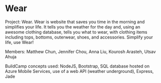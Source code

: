 Wear
====
Project: Wear. 
Wear is website that saves you time in the morning and simplifies your life. It tells you the weather for the day and, using an awesome clothing database, tells you what to wear, with clothing items including tops, bottoms, outerwear, shoes, and accessories. Simplify your life, use Wear!

Members: Matthew Chun, Jennifer Chou, Anna Liu, Kourosh Arasteh, Utsav Ahuja

BuildCamp concepts used: NodeJS, Bootstrap, SQL database hosted on Azure Mobile Services, use of a web API (weather underground), Express, Jade

